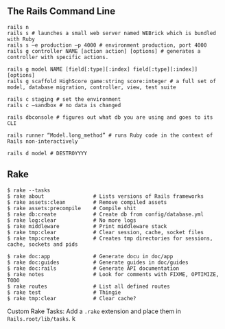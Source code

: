 ## The Rails Command Line

    rails n
    rails s # launches a small web server named WEBrick which is bundled with Ruby
    rails s –e production –p 4000 # environment production, port 4000
    rails g controller NAME [action action] [options] # generates a controller with specific actions.

    rails g model NAME [field[:type][:index] field[:type][:index]] [options]
    rails g scaffold HighScore game:string score:integer # a full set of model, database migration, controller, view, test suite

    rails c staging # set the environment
    rails c –sandbox # no data is changed

    rails dbconsole # figures out what db you are using and goes to its CLI

    rails runner “Model.long_method” # runs Ruby code in the context of Rails non-interactively

    rails d model # DESTROYYYY

## Rake

    $ rake --tasks
    $ rake about                # Lists versions of Rails frameworks
    $ rake assets:clean         # Remove compiled assets
    $ rake assets:precompile    # Compile shit
    $ rake db:create            # Create db from config/database.yml
    $ rake log:clear            # No more logs
    $ rake middleware           # Print middleware stack
    $ rake tmp:clear            # Clear session, cache, socket files
    $ rake tmp:create           # Creates tmp directories for sessions, cache, sockets and pids

    $ rake doc:app              # Generate docu in doc/app
    $ rake doc:guides           # Generate guides in doc/guides
    $ rake doc:rails            # Generate API documentation
    $ rake notes                # Look for comments with FIXME, OPTIMIZE, TODO
    $ rake routes               # List all defined routes
    $ rake test                 # Thingie
    $ rake tmp:clear            # Clear cache?

Custom Rake Tasks: Add a `.rake` extension and place them in `Rails.root/lib/tasks`.
k
